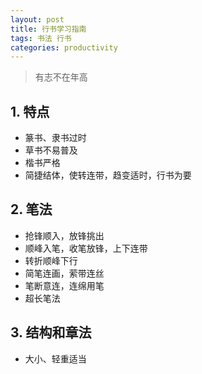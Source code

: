 ```yaml
---
layout: post
title: 行书学习指南
tags: 书法 行书  
categories: productivity
---
```


> 有志不在年高

## 1. 特点
* 篆书、隶书过时
* 草书不易普及
* 楷书严格
* 简捷结体，使转连带，趋变适时，行书为要

## 2. 笔法
* 抢锋顺入，放锋挑出
* 顺峰入笔，收笔放锋，上下连带
* 转折顺峰下行
* 简笔连画，萦带连丝
* 笔断意连，连绵用笔
* 超长笔法

## 3. 结构和章法
* 大小、轻重适当